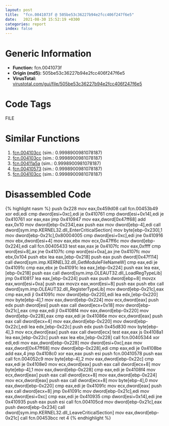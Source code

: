 ```yaml
---
layout: post
title:  "fcn.0041073f @ 505be53c36227b94e2fcc406f247f6e5"
date:   2021-08-30 15:52:19 +0300
categories: report
index: false
---
```


# Generic Information
- **Function:** fcn.0041073f
- **Origin (md5):** 505be53c36227b94e2fcc406f247f6e5
- **VirusTotal:** [virustotal.com/gui/file/505be53c36227b94e2fcc406f247f6e5][virustotal_ref]

# Code Tags
<span class="tag" id="FILE">FILE</span>


# Similar Functions

1. [fcn.004103cc][similar_1_ref] (sim.: 0.9998900981078187)
2. [fcn.004103cc][similar_2_ref] (sim.: 0.9998900981078187)
3. [fcn.00411a5a][similar_3_ref] (sim.: 0.9998900981078187)
4. [fcn.00410573][similar_4_ref] (sim.: 0.9998900981078187)
5. [fcn.004103cc][similar_5_ref] (sim.: 0.9998900981078187)


# Disassembled Code

{% highlight nasm %}
push 0x228
mov eax,0x459d08
call fcn.00453b49
xor edi,edi
cmp dword[esi+0xc],edi
je 0x410761
cmp dword[esi+0x14],edi
je 0x410761
xor eax,eax
jmp 0x410947
mov eax,dword[0x47ff68]
add eax,0x10
mov dword[ebp-0x234],eax
push eax
mov dword[ebp-4],edi
call dword[sym.imp.KERNEL32.dll_EnterCriticalSection]
mov byte[ebp-0x230],1
mov dword[ebp-0x21c],0x80004005
cmp dword[esi+0xc],edi
jne 0x410916
mov ebx,dword[esi+4]
mov eax,ebx
mov ecx,0x47ff6c
mov dword[ebp-0x224],edi
call fcn.00405433
test eax,eax
je 0x4107fc
mov eax,0xffff
cmp word[esi+8],ax
jne 0x4107fc
cmp word[esi+0xa],ax
jne 0x4107fc
mov ebx,0x104
push ebx
lea eax,[ebp-0x218]
push eax
push dword[0x47f114]
call dword[sym.imp.KERNEL32.dll_GetModuleFileNameW]
cmp eax,edi
je 0x41091c
cmp eax,ebx
je 0x41091c
lea eax,[ebp-0x224]
push eax
lea eax,[ebp-0x218]
push eax
call dword[sym.imp.OLEAUT32.dll_LoadRegTypeLib]
jmp 0x410817
lea eax,[ebp-0x224]
push eax
push dword[ebp+8]
movzx eax,word[esi+0xa]
push eax
movzx eax,word[esi+8]
push eax
push ebx
call dword[sym.imp.OLEAUT32.dll_RegisterTypeLib]
mov dword[ebp-0x21c],eax
cmp eax,edi
jl 0x41091c
mov dword[ebp-0x220],edi
lea edx,[ebp-0x220]
mov byte[ebp-4],1
mov eax,dword[ebp-0x224]
mov ecx,dword[eax]
push edx
push dword[esi]
push eax
call dword[ecx+0x18]
mov dword[ebp-0x21c],eax
cmp eax,edi
jl 0x4108f4
mov eax,dword[ebp-0x220]
mov dword[ebp-0x228],eax
cmp eax,edi
je 0x41086e
mov ecx,dword[eax]
push eax
call dword[ecx+4]
mov eax,dword[ebp-0x220]
mov dword[ebp-0x22c],edi
lea edx,[ebp-0x22c]
push edx
push 0x45d830
mov byte[ebp-4],3
mov ecx,dword[eax]
push eax
call dword[ecx]
test eax,eax
js 0x4108a1
lea eax,[ebp-0x22c]
push eax
lea ebx,[ebp-0x228]
call fcn.00405344
xor edi,edi
mov eax,dword[ebp-0x228]
mov dword[esi+0xc],eax
mov eax,dword[0x47ff68]
mov dword[ebp-0x228],edi
cmp eax,edi
je 0x4108be
add eax,4
jmp 0x4108c0
xor eax,eax
push esi
push fcn.00410578
push eax
call fcn.004052c9
mov byte[ebp-4],2
mov eax,dword[ebp-0x22c]
cmp eax,edi
je 0x4108e0
mov ecx,dword[eax]
push eax
call dword[ecx+8]
mov byte[ebp-4],1
mov eax,dword[ebp-0x228]
cmp eax,edi
je 0x4108f4
mov ecx,dword[eax]
push eax
call dword[ecx+8]
mov eax,dword[ebp-0x224]
mov ecx,dword[eax]
push eax
call dword[ecx+8]
mov byte[ebp-4],0
mov eax,dword[ebp-0x220]
cmp eax,edi
je 0x41091c
mov ecx,dword[eax]
push eax
call dword[ecx+8]
jmp 0x41091c
mov dword[ebp-0x21c],edi
mov eax,dword[esi+0xc]
cmp eax,edi
je 0x410935
cmp dword[esi+0x14],edi
jne 0x410935
push eax
push esi
call fcn.004105cd
mov dword[ebp-0x21c],eax
push dword[ebp-0x234]
call dword[sym.imp.KERNEL32.dll_LeaveCriticalSection]
mov eax,dword[ebp-0x21c]
call fcn.00453bcc
ret 4
{% endhighlight %}


[similar_1_ref]: /report/fcn.004103cc@e83552e81a6f265fd7baa50402d3d47d
[similar_2_ref]: /report/fcn.004103cc@44a756939733df3681808b122b91651f
[similar_3_ref]: /report/fcn.00411a5a@f5b8476c36459986b226c45654aeb016
[similar_4_ref]: /report/fcn.00410573@e16f74a2849182d98050864255e902f8
[similar_5_ref]: /report/fcn.004103cc@b8b9cf6862b0d68d10750002e5baaf97
[virustotal_ref]: https://www.virustotal.com/gui/file/505be53c36227b94e2fcc406f247f6e5